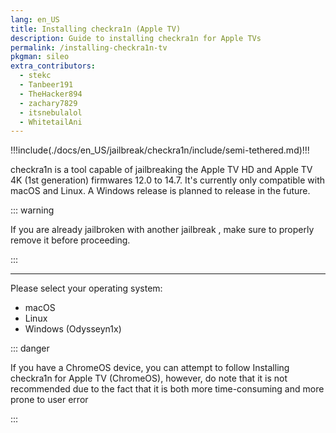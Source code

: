 ```yaml
---
lang: en_US
title: Installing checkra1n (Apple TV)
description: Guide to installing checkra1n for Apple TVs
permalink: /installing-checkra1n-tv
pkgman: sileo
extra_contributors:
  - stekc
  - Tanbeer191
  - TheHacker894
  - zachary7829
  - itsnebulalol
  - WhitetailAni
---
```


!!!include(./docs/en_US/jailbreak/checkra1n/include/semi-tethered.md)!!!

checkra1n is a tool capable of jailbreaking the Apple TV HD and Apple TV 4K (1st generation) firmwares 12.0 to 14.7. It's currently only compatible with macOS and Linux. A Windows release is planned to release in the future.

::: warning

If you are already jailbroken with another jailbreak , make sure to properly <router-link to="/restoring-rootfs">remove it</router-link> before proceeding.

:::

---

Please select your operating system:
- <router-link to="/installing-checkra1n-tv/macos/">macOS</router-link>
- <router-link to="/installing-checkra1n-tv/linux/">Linux</router-link>
- <router-link to="/using-odysseyn1x-tv/">Windows (Odysseyn1x)</router-link>

::: danger

If you have a ChromeOS device, you can attempt to follow <router-link to="/installing-checkra1n-tv-chromeos">Installing checkra1n for Apple TV (ChromeOS)</router-link>, however, do note that it is not recommended due to the fact that it is both more time-consuming and more prone to user error

:::
